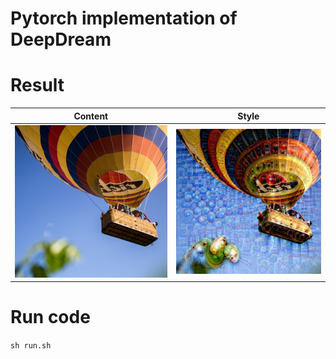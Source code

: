 # Pytorch implementation of DeepDream
                                                                               
# Result                                                                                     
| Content             |  Style |
:-------------------------:|:-------------------------: |
![](data/balloon.jpeg)  |  ![](data/deepballoon.png)  |


# Run code
```sh run.sh```

